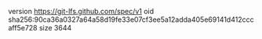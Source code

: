 version https://git-lfs.github.com/spec/v1
oid sha256:90ca36a0327a64a58d19fe33e07cf3ee5a12adda405e69141d412cccaff5e728
size 3644
